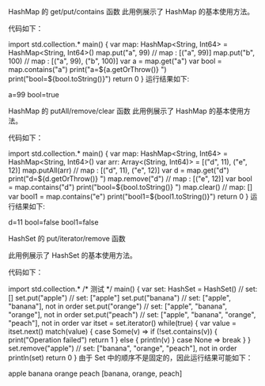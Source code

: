 HashMap 的 get/put/contains 函数
此用例展示了 HashMap 的基本使用方法。

代码如下：

import std.collection.*
main() {
    var map: HashMap<String, Int64> = HashMap<String, Int64>()
    map.put("a", 99) // map : [("a", 99)]
    map.put("b", 100) // map : [("a", 99), ("b", 100)]
    var a = map.get("a")
    var bool = map.contains("a")
    print("a=${a.getOrThrow()} ")
    print("bool=${bool.toString()}")
    return 0
}
运行结果如下:


a=99 bool=true

HashMap 的 putAll/remove/clear 函数
此用例展示了 HashMap 的基本使用方法。

代码如下：

import std.collection.*
main() {
    var map: HashMap<String, Int64> = HashMap<String, Int64>()
    var arr: Array<(String, Int64)> = [("d", 11), ("e", 12)]
    map.putAll(arr) // map : [("d", 11), ("e", 12)]
    var d = map.get("d")
    print("d=${d.getOrThrow()} ")
    map.remove("d") // map : [("e", 12)]
    var bool = map.contains("d")
    print("bool=${bool.toString()} ")
    map.clear() // map: []
    var bool1 = map.contains("e")
    print("bool1=${bool1.toString()}")
    return 0
}
运行结果如下:


d=11 bool=false bool1=false

HashSet 的 put/iterator/remove 函数


此用例展示了 HashSet 的基本使用方法。

代码如下：

import std.collection.*
/* 测试 */
main() {
    var set: HashSet<String> = HashSet<String>() // set: []
    set.put("apple") // set: ["apple"]
    set.put("banana") // set: ["apple", "banana"], not in order
    set.put("orange") // set: ["apple", "banana", "orange"], not in order
    set.put("peach") // set: ["apple", "banana", "orange", "peach"], not in order
    var itset = set.iterator()
    while(true) {
        var value = itset.next()
        match(value) {
            case Some(v) =>
                if (!set.contains(v)) {
                    print("Operation failed")
                    return 1
                } else { println(v) }
            case None => break
        }
    }
    set.remove("apple") // set: ["banana", "orange", "peach"], not in order
    println(set)
    return 0
}
由于 Set 中的顺序不是固定的，因此运行结果可能如下：


apple
banana
orange
peach
[banana, orange, peach]